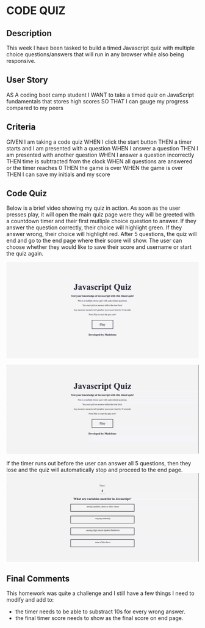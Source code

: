 # CODE QUIZ

## Description
This week I have been tasked to build a timed Javascript quiz with multiple choice questions/answers that will run in any browser while also being responsive. 

## User Story
AS A coding boot camp student
I WANT to take a timed quiz on JavaScript fundamentals that stores high scores
SO THAT I can gauge my progress compared to my peers

## Criteria
GIVEN I am taking a code quiz
WHEN I click the start button
THEN a timer starts and I am presented with a question
WHEN I answer a question
THEN I am presented with another question
WHEN I answer a question incorrectly
THEN time is subtracted from the clock
WHEN all questions are answered or the timer reaches 0
THEN the game is over
WHEN the game is over
THEN I can save my initials and my score

## Code Quiz
Below is a brief video showing my quiz in action. 
As soon as the user presses play, it will open the main quiz page were they will be greeted with a countdown timer and their first mutliple choice question to answer. If they answer the question correctly, their choice will highlight green. If they answer wrong, their choice will highlight red. After 5 questions, the quiz will end and go to the end page where their score will show. The user can choose whether they would like to save their score and username or start the quiz again. 

![Quiz start screen](./assets/images/quizstartpage.png)

![when the user clicks on play they will be presented with a timed multiple choice quiz. Once the quiz is finished, the user can enter in their username and save their high score otherwise they can press play again to start quiz from the beginning.](./assets/images/JavascriptCodeQuiz2.gif)


If the timer runs out before the user can answer all 5 questions, then they lose and the quiz will automatically stop and proceed to the end page.
![if timer runs out, quiz will automatically stop and go to end page](./assets/images/JavascriptCodeQuizMain.gif)


## Final Comments
This homework was quite a challenge and I still have a few things I need to modify and add to:

* the timer needs to be able to substract 10s for every wrong answer.
* the final timer score needs to show as the final score on end page.
